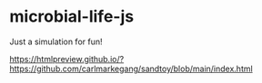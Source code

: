 # microbial-life-js

Just a simulation for fun!

https://htmlpreview.github.io/?https://github.com/carlmarkegang/sandtoy/blob/main/index.html